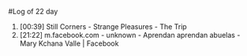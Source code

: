 #Log of 22 day

1. [00:39] Still Corners - Strange Pleasures - The Trip
1. [21:22] m.facebook.com - unknown - Aprendan aprendan abuelas - Mary Kchana Valle | Facebook

